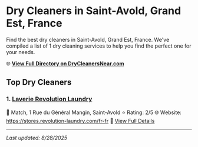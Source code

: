 # Dry Cleaners in Saint-Avold, Grand Est, France

Find the best dry cleaners in Saint-Avold, Grand Est, France. We've compiled a list of 1 dry cleaning services to help you find the perfect one for your needs.

🌐 **[View Full Directory on DryCleanersNear.com](https://drycleanersnear.com/city/France/Grand%20Est/Saint-Avold)**

## Top Dry Cleaners

### 1. [Laverie Revolution Laundry](https://drycleanersnear.com/dryCleaner/68afb8a14e19aac41e8a0f6b/laverie-revolution-laundry)
📍 Match, 1 Rue du Général Mangin, Saint-Avold
⭐ Rating: 2/5
🌐 Website: https://stores.revolution-laundry.com/fr-fr
🔗 [View Full Details](https://drycleanersnear.com/dryCleaner/68afb8a14e19aac41e8a0f6b/laverie-revolution-laundry)


---

*Last updated: 8/28/2025*
